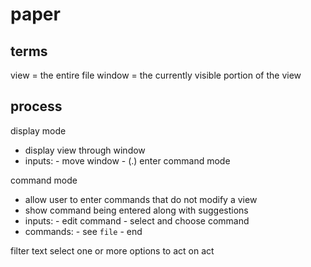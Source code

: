 # paper

## terms

view = the entire file
window = the currently visible portion of the view

## process

display mode

- display view through window
- inputs:
        -       move window
        - (.)   enter command mode

command mode

- allow user to enter commands that do not modify a view
- show command being entered along with suggestions
- inputs:
        - edit command
        - select and choose command
- commands:
        - see `file`
        - end

filter text
select one or more options to act on
act
